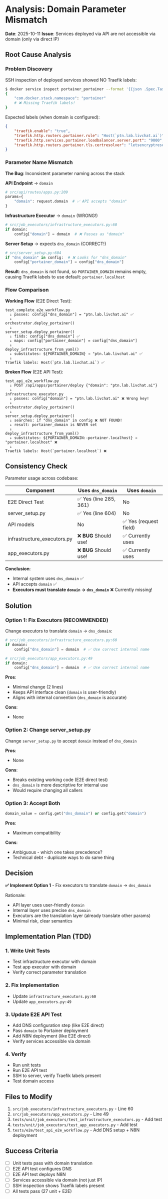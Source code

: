 # Analysis: Domain Parameter Mismatch

**Date**: 2025-10-11
**Issue**: Services deployed via API are not accessible via domain (only via direct IP)

## Root Cause Analysis

### Problem Discovery

SSH inspection of deployed services showed NO Traefik labels:
```bash
$ docker service inspect portainer_portainer --format '{{json .Spec.TaskTemplate.ContainerSpec.Labels}}'
{
    "com.docker.stack.namespace": "portainer"
    # ❌ Missing Traefik labels!
}
```

Expected labels (when domain is configured):
```json
{
    "traefik.enable": "true",
    "traefik.http.routers.portainer.rule": "Host(`ptn.lab.livchat.ai`)",
    "traefik.http.services.portainer.loadbalancer.server.port": "9000",
    "traefik.http.routers.portainer.tls.certresolver": "letsencryptresolver"
}
```

### Parameter Name Mismatch

**The Bug**: Inconsistent parameter naming across the stack

**API Endpoint** → `domain`
```python
# src/api/routes/apps.py:209
params={
    "domain": request.domain  # ✅ API accepts "domain"
}
```

**Infrastructure Executor** → `domain` (WRONG!)
```python
# src/job_executors/infrastructure_executors.py:60
if domain:
    config["domain"] = domain  # ❌ Passes as "domain"
```

**Server Setup** → expects `dns_domain` (CORRECT!)
```python
# src/server_setup.py:604
if "dns_domain" in config:  # ❌ Looks for "dns_domain"
    config["portainer_domain"] = config["dns_domain"]
```

**Result**: `dns_domain` is not found, so `PORTAINER_DOMAIN` remains empty, causing Traefik labels to use default: `portainer.localhost`

### Flow Comparison

**Working Flow** (E2E Direct Test):
```
test_complete_e2e_workflow.py
  ↓ passes: config["dns_domain"] = "ptn.lab.livchat.ai" ✅
  ↓
orchestrator.deploy_portainer()
  ↓
server_setup.deploy_portainer()
  ↓ finds: config["dns_domain"] ✅
  ↓ maps: config["portainer_domain"] = config["dns_domain"]
  ↓
deploy_infrastructure_from_yaml()
  ↓ substitutes: ${PORTAINER_DOMAIN} → "ptn.lab.livchat.ai" ✅
  ↓
Traefik labels: Host(`ptn.lab.livchat.ai`) ✅
```

**Broken Flow** (E2E API Test):
```
test_api_e2e_workflow.py
  ↓ POST /api/apps/portainer/deploy {"domain": "ptn.lab.livchat.ai"}
  ↓
infrastructure_executor.py
  ↓ passes: config["domain"] = "ptn.lab.livchat.ai" ❌ Wrong key!
  ↓
orchestrator.deploy_portainer()
  ↓
server_setup.deploy_portainer()
  ↓ searches: if "dns_domain" in config ❌ NOT FOUND!
  ↓ result: portainer_domain is NEVER set
  ↓
deploy_infrastructure_from_yaml()
  ↓ substitutes: ${PORTAINER_DOMAIN:-portainer.localhost} → "portainer.localhost" ❌
  ↓
Traefik labels: Host(`portainer.localhost`) ❌
```

## Consistency Check

Parameter usage across codebase:

| Component | Uses `dns_domain` | Uses `domain` |
|-----------|-------------------|---------------|
| E2E Direct Test | ✅ Yes (line 285, 361) | No |
| server_setup.py | ✅ Yes (line 604) | No |
| API models | No | ✅ Yes (request field) |
| infrastructure_executors.py | ❌ **BUG** Should use! | ✅ Currently uses |
| app_executors.py | ❌ **BUG** Should use! | ✅ Currently uses |

**Conclusion**:
- Internal system uses `dns_domain` ✅
- API accepts `domain` ✅
- **Executors must translate `domain` → `dns_domain`** ❌ Currently missing!

## Solution

### Option 1: Fix Executors (RECOMMENDED)

Change executors to translate `domain` → `dns_domain`:

```python
# src/job_executors/infrastructure_executors.py:60
if domain:
    config["dns_domain"] = domain  # ✅ Use correct internal name
```

```python
# src/job_executors/app_executors.py:49
if domain:
    config["dns_domain"] = domain  # ✅ Use correct internal name
```

**Pros**:
- Minimal change (2 lines)
- Keeps API interface clean (`domain` is user-friendly)
- Aligns with internal convention (`dns_domain` is accurate)

**Cons**:
- None

### Option 2: Change server_setup.py

Change `server_setup.py` to accept `domain` instead of `dns_domain`

**Pros**:
- None

**Cons**:
- Breaks existing working code (E2E direct test)
- `dns_domain` is more descriptive for internal use
- Would require changing all callers

### Option 3: Accept Both

```python
domain_value = config.get("dns_domain") or config.get("domain")
```

**Pros**:
- Maximum compatibility

**Cons**:
- Ambiguous - which one takes precedence?
- Technical debt - duplicate ways to do same thing

## Decision

**✅ Implement Option 1** - Fix executors to translate `domain` → `dns_domain`

Rationale:
- API layer uses user-friendly `domain`
- Internal layer uses precise `dns_domain`
- Executors are the translation layer (already translate other params)
- Minimal risk, clear semantics

## Implementation Plan (TDD)

### 1. Write Unit Tests
- Test infrastructure executor with domain
- Test app executor with domain
- Verify correct parameter translation

### 2. Fix Implementation
- Update `infrastructure_executors.py:60`
- Update `app_executors.py:49`

### 3. Update E2E API Test
- Add DNS configuration step (like E2E direct)
- Pass `domain` to Portainer deployment
- Add N8N deployment (like E2E direct)
- Verify services accessible via domain

### 4. Verify
- Run unit tests
- Run E2E API test
- SSH to server, verify Traefik labels present
- Test domain access

## Files to Modify

1. `src/job_executors/infrastructure_executors.py` - Line 60
2. `src/job_executors/app_executors.py` - Line 49
3. `tests/unit/job_executors/test_infrastructure_executors.py` - Add test
4. `tests/unit/job_executors/test_app_executors.py` - Add test
5. `tests/e2e/test_api_e2e_workflow.py` - Add DNS setup + N8N deployment

## Success Criteria

- [ ] Unit tests pass with domain translation
- [ ] E2E API test configures DNS
- [ ] E2E API test deploys N8N
- [ ] Services accessible via domain (not just IP)
- [ ] SSH inspection shows Traefik labels present
- [ ] All tests pass (27 unit + E2E)
